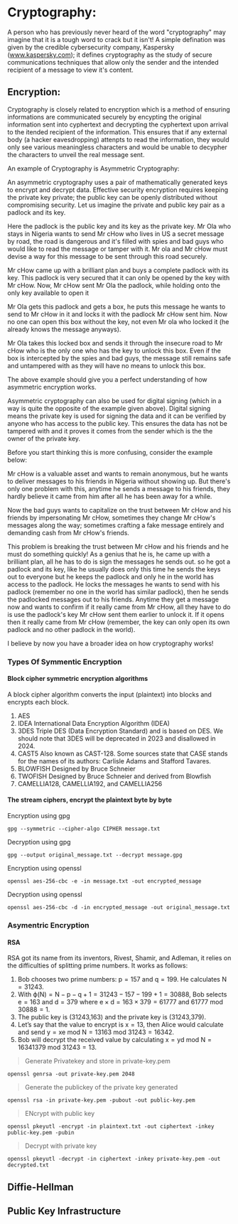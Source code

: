 # Cryptography:

A person who has previously never heard of the word "cryptography" may imagine that it is a tough word to crack but it isn't! A simple defination was given by the credible cybersecurity company, Kaspersky (www.kaspersky.com); it defines cryptography as the study of secure communications techniques that allow only the sender and the intended recipient of a message to view it's content.

## Encryption:

Cryptography is closely related to encryption which is a method of ensuring informations are communicated securely by encypting the original information sent into cyphertext and decrypting the cyphertext upon arrival to the itended recipient of the information. This ensures that if any external body (a hacker eavesdropping) attenpts to read the information, they would only see various meaningless characters and would be unable to decypher the characters to unveil the real message sent. 

An example of Cryptography is Asymmetric Cryptography:

An asymmetric cryptography uses a pair of mathematically generated keys to encrypt and decrypt data. Effective security encryption requires keeping the private key private; the public key can be openly distributed without compromising security. Let us imagine the private and public key pair as a padlock and its key.

Here the padlock is the public key and its key as the private key. Mr Ola who stays in Nigeria wants to send Mr cHow who lives in US a secret message by road, the road is dangerous and it's filled with spies and bad guys who would like to read the message or tamper with it. Mr ola and Mr cHow must  devise a way for this message to be sent through this road securely. 

Mr cHow came up with a brilliant plan and buys a complete padlock with its key. This padlock is very secured that it can only be opened by the key with Mr cHow. Now, Mr cHow sent Mr Ola the padlock, while holding onto the only key available to open it

Mr Ola gets this padlock and gets a box, he puts this message he wants to send to Mr cHow in it and locks it with the padlock Mr cHow sent him. Now no one can open this box without the key, not even Mr ola who locked it (he already knows the message anyways).

Mr Ola takes this locked box and sends it through the insecure road to Mr cHow who is the only one who has the key to unlock this box. Even if the box is intercepted by the spies and bad guys, the message still remains safe and untampered with as they will have no means to unlock this box.

The above example should give you a perfect understanding of how asymmetric encryption works.

Asymmetric cryptography can also be used for digital signing (which in a way is quite the opposite of the example given above). Digital signing means the private key is used for signing the data and it can be verified by anyone who has access to the public key. This ensures the data has not be tampered with and it proves it comes from the sender which is the the owner of the private key.

Before you start thinking this is more confusing, consider the example below:

Mr cHow is a valuable asset and wants to remain anonymous, but he wants to deliver messages to his friends in Nigeria without showing up. But there's only one problem with this, anytime he sends a message to his friends, they hardly believe it came from him after all he has been away for a while. 

Now the bad guys wants to capitalize on the trust between Mr cHow and his friends by impersonating Mr cHow, sometimes they change Mr cHow's messages along the way; sometimes crafting a fake message entirely and demanding cash from Mr cHow's friends. 

This problem is breaking the trust between Mr cHow and his friends and he must do something quickly! As a genius that he is, he came up with a brilliant plan, all he has to do is sign the messages he sends out. so he got a padlock and its key, like he usually does only this time he sends the keys out to everyone but he keeps the padlock and only he in the world has access to the padlock. He locks the messages he wants to send with his padlock (remember no one in the world has similar padlock), then he sends the padlocked messages out to his friends. Anytime they get a message now and wants to confirm if it really came from Mr cHow, all they have to do is use the padlock's key Mr cHow sent them earlier to unlock it. 
If it opens then it really came from Mr cHow (remember, the key can only open its own padlock and no other padlock in the world).

I believe by now you have a broader idea on how cryptography works!



### Types Of Symmentic Encryption
#### Block cipher symmetric encryption algorithms

 A block cipher algorithm converts the input (plaintext) into blocks and encrypts each block. 

1. AES
2. IDEA	International Data Encryption Algorithm (IDEA)
3. 3DES	Triple DES (Data Encryption Standard) and is based on DES. We should note that 3DES will be deprecated in 2023 and disallowed in 2024.
4. CAST5	Also known as CAST-128. Some sources state that CASE stands for the names of its authors: Carlisle Adams and Stafford Tavares.
5. BLOWFISH	Designed by Bruce Schneier
6. TWOFISH	Designed by Bruce Schneier and derived from Blowfish
7. CAMELLIA128, CAMELLIA192, and CAMELLIA256


 #### The stream ciphers, encrypt the plaintext byte by byte
 
 
 Encryption using gpg
 ```
 gpg --symmetric --cipher-algo CIPHER message.txt
 
 ```
 
 Decryption using gpg
 
 ```
 gpg --output original_message.txt --decrypt message.gpg
 ```
 
 Encryption using openssl 
 
 ```
 openssl aes-256-cbc -e -in message.txt -out encrypted_message
 ```
 
 Decryption using openssl
 
 ```
 openssl aes-256-cbc -d -in encrypted_message -out original_message.txt
 ```

### Asymentric Encryption

#### RSA

 
RSA got its name from its inventors, Rivest, Shamir, and Adleman, it relies on the difficulties of splitting prime numbers. It works as follows:


1. Bob chooses two prime numbers: p = 157 and q = 199. He calculates N = 31243.
2. With ϕ(N) = N − p − q + 1 = 31243 − 157 − 199 + 1 = 30888, Bob selects e = 163 and d = 379 where e × d = 163 × 379 = 61777 and 61777 mod 30888 = 1. 
3. The public  key is (31243,163) and the private key is (31243,379).
4. Let’s say that the value to encrypt is x = 13, then Alice would calculate and send y = xe mod N = 13163 mod 31243 = 16342.
5. Bob will decrypt the received value by calculating x = yd mod N = 16341379 mod 31243 = 13.

> Generate Privatekey and store in private-key.pem

```
openssl genrsa -out private-key.pem 2048
```

>  Generate the publickey of the private key generated
```
openssl rsa -in private-key.pem -pubout -out public-key.pem

```
> ENcrypt with public key

```
openssl pkeyutl -encrypt -in plaintext.txt -out ciphertext -inkey public-key.pem -pubin
```

> Decrypt with private key

```
openssl pkeyutl -decrypt -in ciphertext -inkey private-key.pem -out decrypted.txt
```



## Diffie-Hellman 



## Public Key Infrastructure
